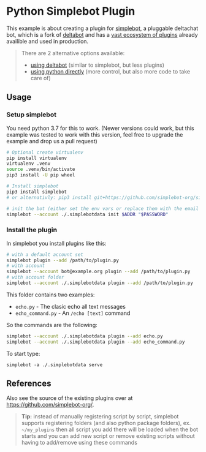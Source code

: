 # Python Simplebot Plugin

This example is about creating a plugin for [simplebot](https://github.com/simplebot-org/simplebot),
a pluggable deltachat bot,
which is a fork of [deltabot](https://github.com/deltachat-bot/deltabot) and has a [vast ecosystem of plugins](https://pypi.org/search/?q=simplebot&o=&c=Environment+%3A%3A+Plugins) already availible and used in production.

> There are 2 alternative options available:
>
> - [using deltabot](../python_deltabot_plugin) (similar to simplebot, but less plugins)
> - [using python directly](../python_cffi) (more control, but also more code to take care of)

## Usage

### Setup simplebot

You need python 3.7 for this to work. (Newer versions could work, but this example was tested to work with this version, feel free to upgrade the example and drop us a pull request)

```sh
# Optional create virtualenv
pip install virtualenv
virtualenv .venv
source .venv/bin/activate
pip3 install -U pip wheel

# Install simplebot
pip3 install simplebot
# or alternativly: pip3 install git+https://github.com/simplebot-org/simplebot/

# init the bot (either set the env vars or replace them with the email credentials the bot should use)
simplebot --account ./.simplebotdata init $ADDR "$PASSWORD"
```

### Install the plugin

In simplebot you install plugins like this:

```sh
# with a default account set
simplebot plugin --add /path/to/plugin.py
# with account
simplebot --account bot@example.org plugin --add /path/to/plugin.py
# with account folder
simplebot --account ./.simplebotdata plugin --add /path/to/plugin.py
```

This folder contains two examples:

- `echo.py` - The clasic echo all text messages
- `echo_command.py` - An `/echo [text]` command

So the commands are the following:

```sh
simplebot --account ./.simplebotdata plugin --add echo.py
simplebot --account ./.simplebotdata plugin --add echo_command.py
```

To start type:

```
simplebot -a ./.simplebotdata serve
```

## References

Also see the source of the existing plugins over at https://github.com/simplebot-org/.

> **Tip:** instead of manually registering script by script, simplebot supports registering folders (and also python package folders), ex. `~/my_plugins` then all script you add there will be loaded when the bot starts and you can add new script or remove existing scripts without having to add/remove using these commands
